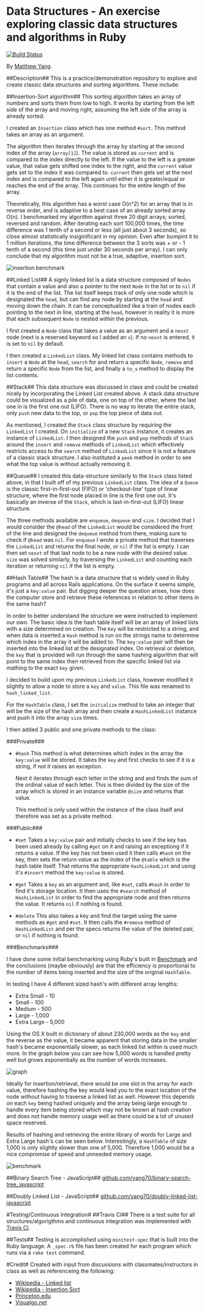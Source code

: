 # Data Structures - An exercise exploring classic data structures and algorithms in Ruby

[![Build Status](https://travis-ci.org/yang70/data-structures-and-algorithms.svg?branch=queue)](https://travis-ci.org/yang70/data-structures-and-algorithms)

By [Matthew Yang](http://www.matthewgyang.com).

##Description##
This is a practice/demonstration repository to explore and create classic data structures and sorting algorithms.  These include:

##Insertion-Sort algorithm##
This sorting algorithm takes an array of numbers and sorts them from low to high.  It works by starting from the left side of the array and moving right, assuming the left side of the array is already sorted.

I created an `Insertion` class which has one method `#sort`.  This method takes an array as an argument.

The algorithm then iterates through the array by starting at the second index of the array (`array[1]`).   The value is stored as `current` and is compared to the index directly to the left.  If the value to the left is a greater value, that value gets shifted one index to the right, and the `current` value gets set to the index it was compared to.  `current` then gets set at the next index and is compared to the left again until either it is greater/equal or reaches the end of the array.  This continues for the entire length of the array.

Theoretically, this algorithm has a worst case O(n^2) for an array that is in reverse order, and is adaptive to a best case of an already sorted array O(n).  I benchmarked my algorithm against three 20 digit arrays; sorted, reversed and random.  After iterating each sort 100,000 times, the time difference was 1 tenth of a second or less (all just about 3 seconds), so close almost statistically insiginificant in my opinion.  Even after bumpint it to 1 million iterations, the time difference between the 3 sorts was + or - 1 tenth of a second (this time just under 30 seconds per array).  I can only conclude that my algorithm must not be a true, adaptive, insertion sort.

![insertion benchmark](https://s3.amazonaws.com/mystufftoshare/ll-benchmark.png)

##Linked List##
A signly linked list is a data structure composed of `Nodes` that contain a value and also a pointer to the next `Node` in the list or to `nil` if it is the end of the list. The list itself keeps track of only one node which is designated the `head`, but can find any node by starting at the `head` and moving down the chain.  It can be conceptualized like a train of nodes each pointing to the next in line, starting at the `head`, however in reality it is more that each subsequent `Node` is nested *within* the previous.

I first created a `Node` class that takes a value as an argument and a `nexxt` node (next is a reserved keyword so I added an `x`).  If no `nexxt` is entered, it is set to `nil` by default.

I then created a `LinkedList` class.  My linked list class contains methods to `insert` a `Node` at the `head`, `search` for and return a specific `Node`, `remove` and return a specific `Node` from the list, and finally a `to_s` method to display the list contents.

##Stack##
This data structure was discussed in class and could be created nicely by incorporating the Linked List created above.  A stack data structure could be visualized as a pile of data, one on top of the other, where the last one in is the first one out (LIFO).  There is no way to iterate the entire stack, only `push` new data to the top, or `pop` the top piece of data out.

As mentioned, I created the `Stack` class structure by requiring the `LinkedList` I created.  On `initialize` of a new `Stack` instance, it creates an instance of `LinkedList`.  I then designed the `push` and `pop` methods of `Stack` around the `insert` and `remove` methods of `LinkedList` which effectively restricts access to the `search` method of `LinkedList` since it is not a feature of a classic stack structure.  I also instituted a `peek` method in order to see what the top value is without actually removing it.

##Queue##
I created this data-structure similarly to the `Stack` class listed above, in that I built off of my previous `LinkedList` class.  The idea of a `Queue` is the classic first-in-first-out (FIFO) or 'checkout-line' type of linear structure, where the first node placed in line is the first one out.  It's basically an inverse of the `Stack`, which is last-in-first-out (LIFO) linear structure.

The three methods available are `enqueue`, `dequeue` and `size`.  I decided that I would consider the `@head` of the `LinkedList` would be considered the front of the line and designed the `dequeue` method from there, making sure to check if `@head` was `nil`.  For `enqueue` I wrote a private method that traverses the `LinkedList` and returns the final node, or `nil` if the list is empty.  I can then set `nexxt` of that last node to be a new node with the desired value.  `size` was solved similarly, by traversing the `LinkedList` and counting each iteration or returning `nil` if the list is empty.

##Hash Table##
The hash is a data structure that is widely used in Ruby programs and all across Rails applications.  On the surface it seems simple, it's just a `key:value` pair.  But digging deeper the question arises, how does the computer store and retrieve these references in relation to other items in the same hash?

In order to better understand the structure we were instructed to implement our own.  The basic idea is the hash table itself will be an array of linked lists with a size determined on creation.  The `Key` will be restricted to a string, and when data is inserted a `Hash` method is run on the strings name to determine which index in the array it will be added to.  The `key:value` pair will then be inserted into the linked list at the designated index.  On retrieval or deletion, the `key` that is provided will run through the same hashing algorithm that will point to the same index then retrieved from the specific linked list via mathing to the exact `key` given.

I decided to build upon my previous `LinkedList` class, however modified it slightly to allow a node to store a `key` and `value`.  This file was renamed to `hash_linked_list`.

For the `HashTable` class, I set the `initialize` method to take an integer that will be the size of the hash array and then create a `HashLinkedList` instance and push it into the array `size` times.

I then added 3 public and one private methods to the class:

###Private###
* `#hash` This method is what determines which index in the array the `key:value` will be stored.  It takes the `key` and first checks to see if it is a string, if not it raises an exception.

  Next it iterates through each letter in the string and and finds the sum of the ordinal value of each letter.  This is then divided by the size of the array which is stored in an instance variable `@size` and returns that value.

  This method is only used within the instance of the class itself and therefore was set as a private method.

###Public###

* `#set` Takes a `key:value` pair and initially checks to see if the key has been used already by calling `#get` on it and raising an exceptiong if it returns a value.  If the key has not been used it then calls `#hash` on the key, then sets the return value as the index of the `@table` which is the hash table itself.  That returns the appropriate `HashLinkedList` and using it's `#insert` method the `key:value` is stored.

* `#get` Takes a `key` as an argument and, like `#set`, calls `#hash` in order to find it's storage location.  It then uses the `#search` method of `HashLinkedList` in order to find the appropriate node and then returns the value.  It returns `nil` if nothing is found.

* `#delete` This also takes a key and find the target using the same methods as `#get` and `#set`.  It then calls the `#remove` method of `HashLinkedList` and per the specs returns the value of the deleted pair, or `nil` if nothing is found.

###Benchmarks###

I have done some initial benchmarking using Ruby's built in [Benchmark](http://ruby-doc.org/stdlib-2.2.3/libdoc/benchmark/rdoc/Benchmark.html) and the conclusions (maybe obviously) are that the efficiency is proportional to the number of items being inserted and the size of the original `HashTable`.

In testing I have 4 different sized hash's with different array lengths:


* Extra Small - 10
* Small - 100
* Medium - 500
* Large - 1,000
* Extra Large - 5,000

Using the OS X built in dictionary of about 230,000 words as the `key` and the reverse as the value, it became apparent that storing data in the smaller hash's became exponentially slower, as each linked list within is used much more.  In the graph below you can see how 5,000 words is handled pretty well but grows exponentially as the number of words increases.

![graph](https://s3.amazonaws.com/mystufftoshare/HashTableGraph.jpg)

Ideally for insertion/retrieval, there would be one slot in the array for each value, therefore hashing the key would lead you to the exact location of the node without having to traverse a linked list as well.  However this depends on each `key` being hashed uniquely and the array being large enough to handle every item being stored which may not be known at hash creation and does not handle memory usage well as there could be a lot of unused space reserved.

Results of hashing and retrieving the entire library of words for Large and Extra Large hash's can be seen below.  Interestingly, a `HashTable` of size 1,000 is only slightly slower than one of 5,000.  Therefore 1,000 would be a nice compromise of speed and unneeded memory usage.

![benchmark](https://s3.amazonaws.com/mystufftoshare/hash-benchmark.png)

##Binary Search Tree - JavaScript##
[github.com/yang70/binary-search-tree_javascript](https://github.com/yang70/binary-search-tree_javascript)

##Doubly Linked List - JavaScript##
[github.com/yang70/doubly-linked-list-javascript](https://github.com/yang70/doubly-linked-list-javascript)

#Testing/Continuous Integration#
##Travis CI##
There is a test suite for all structures/algorigthms and continuous integration was implemented with [Travis CI](https://travis-ci.org/).

##Tests##
Testing is accomplished using `minitest-spec` that is built into the Ruby language.  A `_spec.rb` file has been created for each program which runs via a `rake test` command.

#Credit#
Created with input from discussions with classmates/instructors in class as well as referenceing the following:

* [Wikipedia - Linked list](https://en.wikipedia.org/wiki/Linked_list)
* [Wikipedia - Insertion Sort](https://en.wikipedia.org/wiki/Insertion_sort)
* [Princeton.edu](http://www.princeton.edu/~achaney/tmve/wiki100k/docs/Queue_(data_structure).html)
* [Visualgo.net](http://visualgo.net/)
